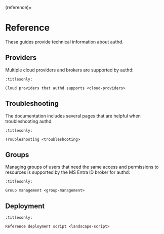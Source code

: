 (reference)=

# Reference

These guides provide technical information about authd.

## Providers

Multiple cloud providers and brokers are supported by authd:

```{toctree}
:titlesonly:

Cloud providers that authd supports <cloud-providers>
```

## Troubleshooting

The documentation includes several pages that are helpful when troubleshooting
authd:

```{toctree}
:titlesonly:

Troubleshooting <troubleshooting>
```

## Groups

Managing groups of users that need the same access and permissions to resources
is supported by the MS Entra ID broker for authd:

```{toctree}
:titlesonly:

Group management <group-management>
```
## Deployment

```{toctree}
:titlesonly:

Reference deployment script <landscape-script>
```
